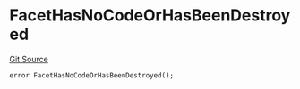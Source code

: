 # FacetHasNoCodeOrHasBeenDestroyed
[Git Source](https://github.com/thrackle-io/tron/blob/d9139140f50076b996b790d1128c5e2182de1d13/src/protocol/economic/ruleProcessor/RuleProcessorDiamond.sol)


```solidity
error FacetHasNoCodeOrHasBeenDestroyed();
```

